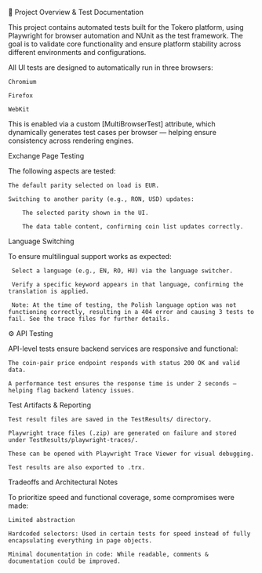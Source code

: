 📝 Project Overview & Test Documentation

This project contains automated tests built for the Tokero platform, using Playwright for browser automation and NUnit as the test framework. The goal is to validate core functionality and ensure platform stability across different environments and configurations.

All UI tests are designed to automatically run in three browsers:

    Chromium

    Firefox

    WebKit
This is enabled via a custom [MultiBrowserTest] attribute, which dynamically generates test cases per browser — helping ensure consistency across rendering engines.


Exchange Page Testing

The following aspects are tested:

    The default parity selected on load is EUR.

    Switching to another parity (e.g., RON, USD) updates:

        The selected parity shown in the UI.

        The data table content, confirming coin list updates correctly.


Language Switching

To ensure multilingual support works as expected:

     Select a language (e.g., EN, RO, HU) via the language switcher.

     Verify a specific keyword appears in that language, confirming the translation is applied.
     
     Note: At the time of testing, the Polish language option was not functioning correctly, resulting in a 404 error and causing 3 tests to fail. See the trace files for further details.

⚙️ API Testing

API-level tests ensure backend services are responsive and functional:

    The coin-pair price endpoint responds with status 200 OK and valid data.

    A performance test ensures the response time is under 2 seconds — helping flag backend latency issues.

Test Artifacts & Reporting

    Test result files are saved in the TestResults/ directory.

    Playwright trace files (.zip) are generated on failure and stored under TestResults/playwright-traces/.

    These can be opened with Playwright Trace Viewer for visual debugging.

    Test results are also exported to .trx.

Tradeoffs and Architectural Notes

To prioritize speed and functional coverage, some compromises were made:

    Limited abstraction

    Hardcoded selectors: Used in certain tests for speed instead of fully encapsulating everything in page objects.

    Minimal documentation in code: While readable, comments & documentation could be improved.

